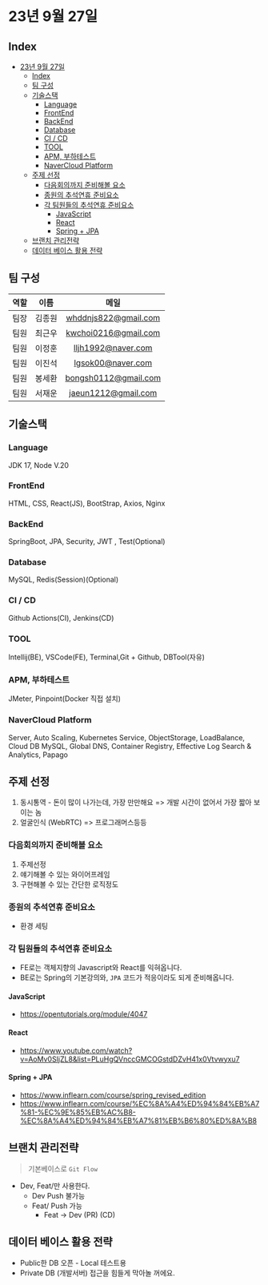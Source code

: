 # 23년 9월 27일

## Index

- [23년 9월 27일](#23년-9월-27일)
  - [Index](#index)
  - [팀 구성](#팀-구성)
  - [기술스택](#기술스택)
    - [Language](#language)
    - [FrontEnd](#frontend)
    - [BackEnd](#backend)
    - [Database](#database)
    - [CI / CD](#ci--cd)
    - [TOOL](#tool)
    - [APM, 부하테스트](#apm-부하테스트)
    - [NaverCloud Platform](#navercloud-platform)
  - [주제 선정](#주제-선정)
    - [다음회의까지 준비해볼 요소](#다음회의까지-준비해볼-요소)
    - [종원의 추석연휴 준비요소](#종원의-추석연휴-준비요소)
    - [각 팀원들의 추석연휴 준비요소](#각-팀원들의-추석연휴-준비요소)
      - [JavaScript](#javascript)
      - [React](#react)
      - [Spring + JPA](#spring--jpa)
  - [브랜치 관리전략](#브랜치-관리전략)
  - [데이터 베이스 활용 전략](#데이터-베이스-활용-전략)

## 팀 구성

| 역할 |  이름  |         메일         |
| :--: | :----: | :------------------: |
| 팀장 | 김종원 | whddnjs822@gmail.com |
| 팀원 | 최근우 | kwchoi0216@gmail.com |
| 팀원 | 이정훈 |  lljh1992@naver.com  |
| 팀원 | 이진석 |  lgsok00@naver.com   |
| 팀원 | 봉세환 | bongsh0112@gmail.com |
| 팀원 | 서재운 | jaeun1212@gmail.com  |

## 기술스택

### Language

JDK 17, Node V.20

### FrontEnd

HTML, CSS, React(JS), BootStrap, Axios, Nginx

### BackEnd

SpringBoot, JPA, Security, JWT , Test(Optional)

### Database

MySQL, Redis(Session)(Optional)

### CI / CD

Github Actions(CI), Jenkins(CD)

### TOOL

Intellij(BE), VSCode(FE), Terminal,Git + Github, DBTool(자유)

### APM, 부하테스트

JMeter, Pinpoint(Docker 직접 설치)

### NaverCloud Platform

Server, Auto Scaling, Kubernetes Service, ObjectStorage, LoadBalance, Cloud DB MySQL, Global DNS, Container Registry, Effective Log Search & Analytics, Papago

## 주제 선정

1. 동시통역 - 돈이 많이 나가는데, 가장 만만해요
   => 개발 시간이 없어서 가장 짧아 보이는 놈
2. 얼굴인식 (WebRTC)
   => 프로그래머스등등

### 다음회의까지 준비해볼 요소

1. 주제선정
2. 얘기해볼 수 있는 와이어프레임
3. 구현해볼 수 있는 간단한 로직정도

### 종원의 추석연휴 준비요소

- 환경 세팅

### 각 팀원들의 추석연휴 준비요소

- FE로는 객체지향의 Javascript와 React를 익혀옵니다.
- BE로는 Spring의 기본강의와, `JPA` 코드가 적응이라도 되게 준비해옵니다.

#### JavaScript

- https://opentutorials.org/module/4047

#### React

- https://www.youtube.com/watch?v=AoMv0SIjZL8&list=PLuHgQVnccGMCOGstdDZvH41x0Vtvwyxu7

#### Spring + JPA

- https://www.inflearn.com/course/spring_revised_edition
- https://www.inflearn.com/course/%EC%8A%A4%ED%94%84%EB%A7%81-%EC%9E%85%EB%AC%B8-%EC%8A%A4%ED%94%84%EB%A7%81%EB%B6%80%ED%8A%B8

## 브랜치 관리전략

> 기본베이스로 `Git Flow`

- Dev, Feat/만 사용한다.
  - Dev Push 불가능
  - Feat/ Push 가능
    - Feat -> Dev (PR) (CD)

## 데이터 베이스 활용 전략

- Public한 DB 오픈 - Local 테스트용
- Private DB (개발서버) 접근을 힘들게 막아놀 꺼에요.
